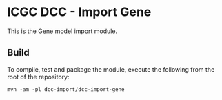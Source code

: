 # ICGC DCC - Import Gene

This is the Gene model import module. 

## Build

To compile, test and package the module, execute the following from the root of the repository:

```shell
mvn -am -pl dcc-import/dcc-import-gene
```
